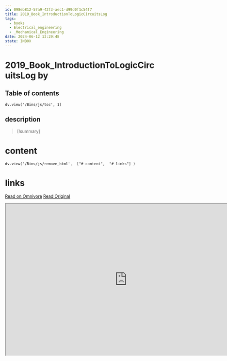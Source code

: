 ```yaml
---
id: 098eb812-57a9-42f3-aec1-d99d0f1c54f7
title: 2019_Book_IntroductionToLogicCircuitsLog
tags:
  - books
  - Electrical_engineering
  - _Mechanical_Engineering
date: 2024-06-12 13:29:48
state: INBOX
---
```


# 2019_Book_IntroductionToLogicCircuitsLog by 
## Table of contents
```dataviewjs 
dv.view('/Bins/js/toc', 1) 
```


## description
>[!summary] 
> 


# content
```dataviewjs 
dv.view('/Bins/js/remove_html',  ["# content",  "# links"] ) 
```




# links
[Read on Omnivore](https://omnivore.app/me/u-4-ff-6-b-547-1606-473-b-8-e-0-e-61-e-167-bd-7-a-68-2019-book-i-1900bff21bf)
[Read Original](https://omnivore.app/attachments/u/4ff6b547-1606-473b-8e0e-61e167bd7a68/2019_Book_IntroductionToLogicCircuitsLog.pdf)

<iframe src="https://omnivore.app/attachments/u/4ff6b547-1606-473b-8e0e-61e167bd7a68/2019_Book_IntroductionToLogicCircuitsLog.pdf"  width="800" height="500"></iframe>
